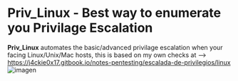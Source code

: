 # Priv_Linux - Best way to enumerate you Privilage Escalation
**Priv_Linux** automates the basic/advanced privilage escalation when your facing Linux/Unix/Mac hosts, this is based on my own checks at --> https://j4ckie0x17.gitbook.io/notes-pentesting/escalada-de-privilegios/linux
![imagen](https://github.com/J4ckie0x17/Priv_Linux/assets/98595278/6f97965c-2727-4fa0-afa0-88d5e7956c9c)
